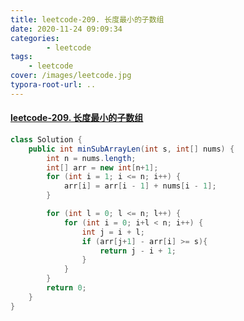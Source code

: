 ```yaml
---
title: leetcode-209. 长度最小的子数组
date: 2020-11-24 09:09:34
categories: 
		- leetcode
tags: 
	- leetcode
cover: /images/leetcode.jpg
typora-root-url: ..
---
```


#### [leetcode-209. 长度最小的子数组](https://leetcode-cn.com/problems/minimum-size-subarray-sum/)

```java
class Solution {
    public int minSubArrayLen(int s, int[] nums) {
        int n = nums.length;
        int[] arr = new int[n+1];
        for (int i = 1; i <= n; i++) {
            arr[i] = arr[i - 1] + nums[i - 1];
        }

        for (int l = 0; l <= n; l++) {
            for (int i = 0; i+l < n; i++) {
                int j = i + l;
                if (arr[j+1] - arr[i] >= s){
                    return j - i + 1;
                }
            }
        }
        return 0;
    }
}
```

